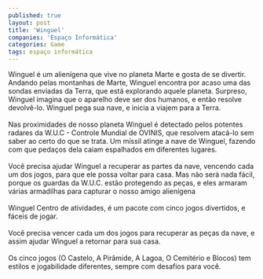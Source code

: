 ```yaml
---
published: true
layout: post
title: 'Winguel'
companies: 'Espaço Informática'
categories: Game
tags: espaço informática
---
```

 Winguel &eacute; um alien&iacute;gena que vive no planeta Marte e gosta de se divertir. Andando pelas montanhas de Marte, Winguel encontra por acaso uma das sondas enviadas da Terra, que est&aacute; explorando aquele planeta. Surpreso, Winguel imagina que o aparelho deve ser dos humanos, e ent&atilde;o resolve devolv&ecirc;-lo. Winguel pega sua nave, e inicia a viajem para a Terra.<br /><br />Nas proximidades de nosso planeta Winguel &eacute; detectado pelos potentes radares da W.U.C - Controle Mundial de OVINIS, que resolvem atac&aacute;-lo sem saber ao certo do que se trata. Um m&iacute;ssil atinge a nave de Winguel, fazendo com que peda&ccedil;os dela caiam espalhados em diferentes lugares.<br /><br />Voc&ecirc; precisa ajudar Winguel a recuperar as partes da nave, vencendo cada um dos jogos, para que ele possa voltar para casa. Mas n&atilde;o ser&aacute; nada f&aacute;cil, porque os guardas da W.U.C. est&atilde;o protegendo as pe&ccedil;as, e eles armaram v&aacute;rias armadilhas para capturar o nosso amigo alien&iacute;gena<br /><br />Winguel Centro de atividades, &eacute; um pacote com cinco jogos divertidos, e f&aacute;ceis de jogar.<br /><br />Voc&ecirc; precisa vencer cada um dos jogos para recuperar as pe&ccedil;as da nave, e assim ajudar Winguel a retornar para sua casa.<br /><br />Os cinco jogos (O Castelo, A Pir&acirc;mide, A Lagoa, O Cemit&eacute;rio e Blocos) tem estilos e jogabilidade diferentes, sempre com desafios para voc&ecirc;.<br /><br />
